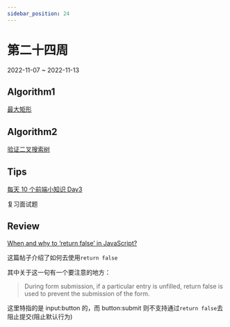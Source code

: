 ```yaml
---
sidebar_position: 24
---
```


# 第二十四周

2022-11-07 ~ 2022-11-13

## Algorithm1

[最大矩形](/leetcode/maximal-rectangle/)

## Algorithm2

[验证二叉搜索树](/leetcode/validate-binary-search-tree)

## Tips

[每天 10 个前端小知识 Day3](https://juejin.cn/post/7127567973216157709)

复习面试题

## Review

[When and why to ‘return false’ in JavaScript?](https://www.geeksforgeeks.org/when-and-why-to-return-false-in-javascript/)

这篇帖子介绍了如何去使用`return false`

其中关于这一句有一个要注意的地方：

> During form submission, if a particular entry is unfilled, return false is used to prevent the submission of the form.

这里特指的是 input:button 的，而 button:submit 则不支持通过`return false`去阻止提交(阻止默认行为)
